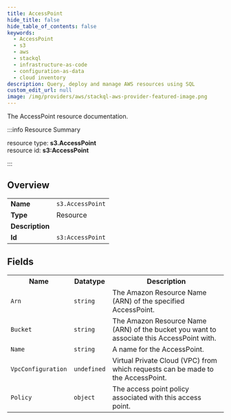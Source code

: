 ```yaml
---
title: AccessPoint
hide_title: false
hide_table_of_contents: false
keywords:
  - AccessPoint
  - s3
  - aws
  - stackql
  - infrastructure-as-code
  - configuration-as-data
  - cloud inventory
description: Query, deploy and manage AWS resources using SQL
custom_edit_url: null
image: /img/providers/aws/stackql-aws-provider-featured-image.png
---
```

The AccessPoint resource documentation.

:::info Resource Summary

<div class="row">
<div class="providerDocColumn">
<span>resource type:&nbsp;<b>s3.AccessPoint</b></span><br />
<span>resource id:&nbsp;<b>s3:AccessPoint</b></span><br />
</div>
</div>

:::

## Overview
<table><tbody>
<tr><td><b>Name</b></td><td><code>s3.AccessPoint</code></td></tr>
<tr><td><b>Type</b></td><td>Resource</td></tr>
<tr><td><b>Description</b></td><td></td></tr>
<tr><td><b>Id</b></td><td><code>s3:AccessPoint</code></td></tr>
</tbody></table>

## Fields
<table><tbody>
<tr><th>Name</th><th>Datatype</th><th>Description</th></tr>
<tr><td><code>Arn</code></td><td><code>string</code></td><td>The Amazon Resource Name (ARN) of the specified AccessPoint.</td></tr><tr><td><code>Bucket</code></td><td><code>string</code></td><td>The Amazon Resource Name (ARN) of the bucket you want to associate this AccessPoint with.</td></tr><tr><td><code>Name</code></td><td><code>string</code></td><td>A name for the AccessPoint.</td></tr><tr><td><code>VpcConfiguration</code></td><td><code>undefined</code></td><td>Virtual Private Cloud (VPC) from which requests can be made to the AccessPoint.</td></tr><tr><td><code>Policy</code></td><td><code>object</code></td><td>The access point policy associated with this access point.</td></tr>
</tbody></table>